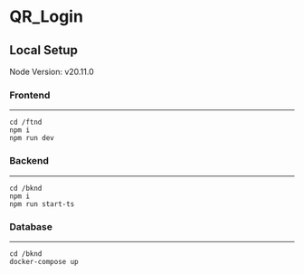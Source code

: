 # QR_Login
## Local Setup
Node Version: v20.11.0
### Frontend
***
``` 
cd /ftnd
npm i
npm run dev
```
### Backend
***
``` 
cd /bknd
npm i
npm run start-ts
```
### Database
***
```
cd /bknd
docker-compose up
```

